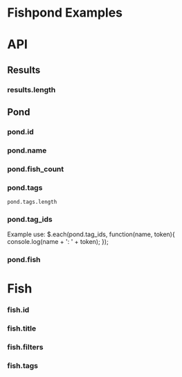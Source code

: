 # Fishpond Examples


# API

## Results
### results.length


## Pond

### pond.id

### pond.name

### pond.fish_count

### pond.tags
  `pond.tags.length`


### pond.tag_ids
Example use:
    $.each(pond.tag_ids, function(name, token){ 
      console.log(name + ': ' + token); 
    });

### pond.fish

# Fish
### fish.id
### fish.title
### fish.filters
### fish.tags
